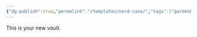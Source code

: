 ```yaml
---
{"dg-publish":true,"permalink":"/templates/nerd-cave/","tags":["gardenEntry"]}
---
```


This is your new *vault*.

